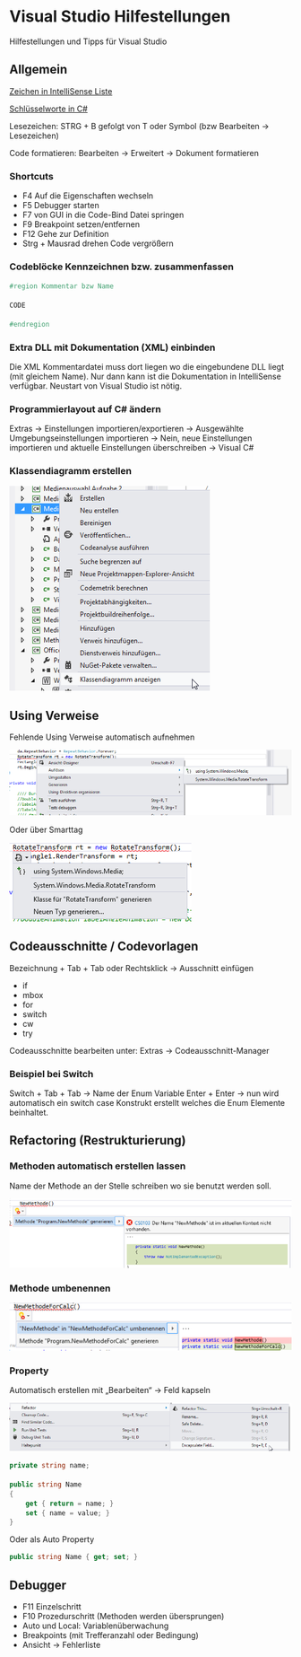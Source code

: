 # Visual Studio Hilfestellungen

Hilfestellungen und Tipps für Visual Studio


<!-- .slide: class="left" -->
## Allgemein

[Zeichen in IntelliSense Liste](https://msdn.microsoft.com/de-de/library/y47ychfe.aspx)

[Schlüsselworte in C#](https://docs.microsoft.com/de-de/dotnet/csharp/language-reference/keywords/)

Lesezeichen: STRG + B gefolgt von T oder Symbol (bzw Bearbeiten &rarr; Lesezeichen)

Code formatieren: Bearbeiten &rarr; Erweitert &rarr; Dokument formatieren


<!-- .slide: class="left" -->
### Shortcuts

* F4 Auf die Eigenschaften wechseln
* F5 Debugger starten
* F7 von GUI in die Code-Bind Datei springen
* F9 Breakpoint setzen/entfernen
* F12 Gehe zur Definition
* Strg + Mausrad drehen Code vergrößern


<!-- .slide: class="left" -->
### Codeblöcke Kennzeichnen bzw. zusammenfassen

```csharp
#region Kommentar bzw Name

CODE

#endregion
```


<!-- .slide: class="left" -->
### Extra DLL mit Dokumentation (XML) einbinden 

Die XML Kommentardatei muss dort liegen wo die eingebundene DLL liegt (mit gleichem Name). Nur dann kann ist die Dokumentation in IntelliSense verfügbar. Neustart von Visual Studio ist nötig.


<!-- .slide: class="left" -->
### Programmierlayout auf C# ändern
Extras &rarr; Einstellungen importieren/exportieren &rarr; Ausgewählte Umgebungseinstellungen importieren &rarr; Nein, neue Einstellungen importieren und aktuelle Einstellungen überschreiben &rarr; Visual C#


<!-- .slide: class="left" -->
### Klassendiagramm erstellen

![Klassendiagramm](Images/KlassendiagrammErstellen.png)


<!-- .slide: class="left" -->
## Using Verweise

Fehlende Using Verweise automatisch aufnehmen

![Using](Images/using.png)

Oder über Smarttag

![Using](Images/using2.png)


<!-- .slide: class="left" -->
## Codeausschnitte / Codevorlagen
Bezeichnung + Tab + Tab oder Rechtsklick &rarr; Ausschnitt einfügen
* if
* mbox
* for
* switch
* cw
* try

Codeausschnitte bearbeiten unter: Extras &rarr; Codeausschnitt-Manager

### Beispiel bei Switch
Switch + Tab + Tab &rarr; Name der Enum Variable Enter + Enter &rarr; nun wird automatisch ein switch case Konstrukt erstellt welches die Enum Elemente beinhaltet.


<!-- .slide: class="left" -->
## Refactoring (Restrukturierung)

### Methoden automatisch erstellen lassen

Name der Methode an der Stelle schreiben wo sie benutzt werden soll.

![MethodeErstellen](Images\MethodeErstellen.png)


<!-- .slide: class="left" -->
### Methode umbenennen

![MethodenUmbenennen](Images\MethodenUmbenennen.png)


<!-- .slide: class="left" -->
### Property

Automatisch erstellen mit „Bearbeiten“ &rarr; Feld kapseln

![PropertyErstellen](Images\PropertyErstellen.png)

```csharp
private string name;

public string Name
{
    get { return = name; }
    set { name = value; }
}
```

Oder als Auto Property

```csharp
public string Name { get; set; }
```


<!-- .slide: class="left" -->
## Debugger

* F11 Einzelschritt  
* F10 Prozedurschritt (Methoden werden übersprungen)
* Auto und Local: Variablenüberwachung
* Breakpoints (mit Trefferanzahl oder Bedingung)
* Ansicht &rarr; Fehlerliste
